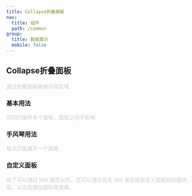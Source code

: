 ```yaml
---
title: Collapse折叠面板
nav:
  title: 组件
  path: /common
group:
  title: 数据展示
  mobile: false
---
```


## Collapse折叠面板
  <span style="font-size:14px;color:#ccc">通过折叠面板收纳内容区域</span>

### 基本用法
<span style="font-size:14px;color:#ccc">可同时展开多个面板，面板之间不影响</span>

<code src="./demo2/index.tsx"></code>

### 手风琴用法
<span style="font-size:14px;color:#ccc">每次只能展开一个面板</span>

<code src="./demo2/index1.tsx"></code>

### 自定义面板
<span style="font-size:14px;color:#ccc">除了可以通过 title 属性以外，还可以通过具名 slot 来实现自定义面板的标题内容，以实现增加图标等效果。</span>

<code src="./demo2/index2.tsx"></code>
